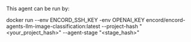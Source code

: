 This agent can be run by:

docker run --env ENCORD_SSH_KEY -env OPENAI_KEY encord/encord-agents-llm-image-classification:latest --project-hash "<your_project_hash>" --agent-stage "<stage_hash>"